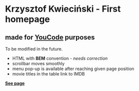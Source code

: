 # Krzysztof Kwieciński - First homepage 
## made for **[YouCode](https://youcode.pl/zostawiam-email/)** purposes

To be modified in the future.

- HTML with **BEM** convention - *needs correction*
- scrollbar moves smoothly
- menu pop-up is available after reaching given page position
- movie titles in the table link to IMDB

**[See page](damdlani.github.io/favouritemovies/)**
